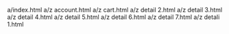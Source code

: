 a/index.html
a/z account.html
a/z cart.html
a/z detail 2.html
a/z detail 3.html
a/z detail 4.html
a/z detail 5.html
a/z detail 6.html
a/z detail 7.html
a/z detali 1.html
 
 
